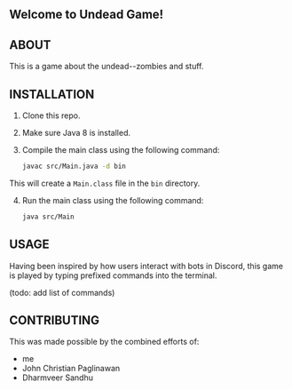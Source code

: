 ## Welcome to Undead Game!

## ABOUT

This is a game about the undead--zombies and stuff.

## INSTALLATION

1. Clone this repo.
2. Make sure Java 8 is installed.
3. Compile the main class using the following command:

    ```bash
    javac src/Main.java -d bin
    ```

  This will create a `Main.class` file in the `bin` directory.

4. Run the main class using the following command:

    ```bash
    java src/Main
    ```

## USAGE

Having been inspired by how users interact with bots in Discord, this game is played by typing prefixed commands into the terminal.

(todo: add list of commands)

## CONTRIBUTING

This was made possible by the combined efforts of:

- me
- John Christian Paglinawan
- Dharmveer Sandhu